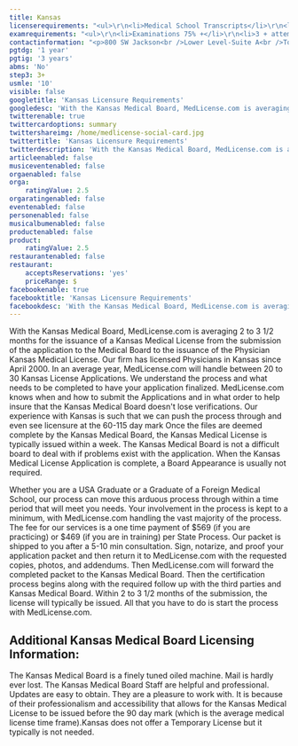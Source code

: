 ```yaml
---
title: Kansas
licenserequirements: "<ul>\r\n<li>Medical School Transcripts</li>\r\n<li>Medical School Form</li>\r\n<li>Internship/Residency/Fellowship Verifications</li>\r\n<li>All State Medical Licenses</li>\r\n<li>All National Examination Scores (USMLE/FLEX/NBME)</li>\r\n<li>ECFMG Certification</li>\r\n<li>FSMB Disciplinary Board Action Report</li>\r\n<li>AMA/AOA Profile</li>\r\n<li>Fingerprint Cards/Criminal Background Check</li>\r\n</ul>"
examrequirements: "<ul>\r\n<li>Examinations 75% +</li>\r\n<li>3 + attempt limit on Step 3 of USMLE</li>\r\n<li>10 year limit- USMLE</li>\r\n<li>1 year PGY for USA Grads</li>\r\n<li>3 years PGY for International Grads</li>\r\n<li>State Exam Accepted if Pre-1975</li>\r\n<li>No SPEX Exam Requirement</li>\r\n</ul>"
contactinformation: "<p>800 SW Jackson<br />Lower Level-Suite A<br />Topeka, KS 66612<br />Phone: (785) 296-7413<br />Fax: (785) 296-0852</p>\r\n<p><a href=\"http://www.ksbha.org/\">www.ksbha.org</a></p>"
pgtdg: '1 year'
pgtig: '3 years'
abms: 'No'
step3: 3+
usmle: '10'
visible: false
googletitle: 'Kansas Licensure Requirements'
googledesc: 'With the Kansas Medical Board, MedLicense.com is averaging 2 to 3 1/2 months for the issuance of a Kansas Medical License from the submission of the application to the Medical Board to the issuance of the Physician Kansas Medical License. Our firm has licensed Physicians in Kansas since April 2000. '
twitterenable: true
twittercardoptions: summary
twittershareimg: /home/medlicense-social-card.jpg
twittertitle: 'Kansas Licensure Requirements'
twitterdescription: 'With the Kansas Medical Board, MedLicense.com is averaging 2 to 3 1/2 months for the issuance of a Kansas Medical License from the submission of the application to the Medical Board to the issuance of the Physician Kansas Medical License. Our firm has licensed Physicians in Kansas since April 2000. '
articleenabled: false
musiceventenabled: false
orgaenabled: false
orga:
    ratingValue: 2.5
orgaratingenabled: false
eventenabled: false
personenabled: false
musicalbumenabled: false
productenabled: false
product:
    ratingValue: 2.5
restaurantenabled: false
restaurant:
    acceptsReservations: 'yes'
    priceRange: $
facebookenable: true
facebooktitle: 'Kansas Licensure Requirements'
facebookdesc: 'With the Kansas Medical Board, MedLicense.com is averaging 2 to 3 1/2 months for the issuance of a Kansas Medical License from the submission of the application to the Medical Board to the issuance of the Physician Kansas Medical License. Our firm has licensed Physicians in Kansas since April 2000. '
---
```


<p>With the Kansas Medical Board, MedLicense.com is averaging 2 to 3 1/2 months for the issuance of a Kansas Medical License from the submission of the application to the Medical Board to the issuance of the Physician Kansas Medical License. Our firm has licensed Physicians in Kansas since April 2000. In an average year, MedLicense.com will handle between 20 to 30 Kansas License Applications. We understand the process and what needs to be completed to have your application finalized. MedLicense.com knows when and how to submit the Applications and in what order to help insure that the Kansas Medical Board doesn't lose verifications. Our experience with Kansas is such that we can push the process through and even see licensure at the 60-115 day mark Once the files are deemed complete by the Kansas Medical Board, the Kansas Medical License is typically issued within a week. The Kansas Medical Board is not a difficult board to deal with if problems exist with the application. When the Kansas Medical License Application is complete, a Board Appearance is usually not required.</p>
<p>Whether you are a USA Graduate or a Graduate of a Foreign Medical School, our process can move this arduous process through within a time period that will meet you needs. Your involvement in the process is kept to a minimum, with MedLicense.com handling the vast majority of the process. The fee for our services is a one time payment of $569 (if you are practicing) or $469 (if you are in training) per State Process. Our packet is shipped to you after a 5-10 min consultation. Sign, notarize, and proof your application packet and then return it to MedLicense.com with the requested copies, photos, and addendums. Then MedLicense.com will forward the completed packet to the Kansas Medical Board. Then the certification process begins along with the required follow up with the third parties and Kansas Medical Board. Within 2 to 3 1/2 months of the submission, the license will typically be issued. All that you have to do is start the process with MedLicense.com.</p>
<h2 id="mcetoc_1cdqdu9430">Additional Kansas Medical Board Licensing Information:</h2>
<p>The Kansas Medical Board is a finely tuned oiled machine. Mail is hardly ever lost. The Kansas Medical Board Staff are helpful and professional. Updates are easy to obtain. They are a pleasure to work with. It is because of their professionalism and accessibility that allows for the Kansas Medical License to be issued before the 90 day mark (which is the average medical license time frame).Kansas does not offer a Temporary License but it typically is not needed.</p>